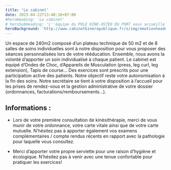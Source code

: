 ```yaml
---
title: 'Le cabinet'
date: 2023-04-22T13:48:18+07:00
#heroHeading: 'Le cabinet'
# heroSubHeading: 'L''équipe du POLE KINE-OSTEO DU PORT vous accueille du lundi au vendredi, sur RDV, pour prendre en charge votre rééducation.'
heroBackground: 'http://www.cabinetkinerepublique.fr/s/img/emotionheader5620394.png?1588682237.920px.341px'
---
```


Un espace de 240m2 composé d’un plateau technique de 50 m2 et de 8 salles de soins individuelles sont à notre disposition pour vous proposer des séances personnalisées lors de votre rééducation. Ensemble, nous avons la volonté d’apporter un soin individualisé à chaque patient. 
Le cabinet est équipé d’Ondes de Choc, d’Appareils de Musculation (press, leg curl, leg extension), Tapis de course…
Des exercices sont prescrits pour une participation active des patients. Notre objectif reste votre autonomisation à la fin des soins.
Notre secrétaire se tient à votre disposition à l’accueil pour les prises de rendez-vous et la gestion administrative de votre dossier (ordonnances, facturations/remboursements…).

## Informations :

- Lors de votre première consultation de kinésithérapie, merci de vous munir de votre ordonnance, votre carte vitale ainsi que de votre carte mutuelle. N’hésitez pas à apporter également vos examens complémentaires / compte rendus récents en rapport avec la pathologie pour laquelle vous consultez.

- Merci d’apporter votre propre serviette pour une raison d’hygiène et écologique. N’hésitez pas à venir avec une tenue confortable pour pratiquer les exercices!